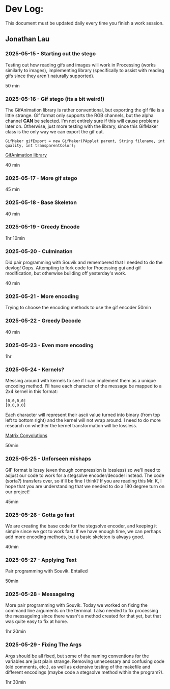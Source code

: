 # Dev Log:

This document must be updated daily every time you finish a work session.

## Jonathan Lau 

### 2025-05-15 - Starting out the stego
Testing out how reading gifs and images will work in Processing (works similarly to images), implementing library (specifically to assist with reading gifs since they aren't naturally supported).

50 min

### 2025-05-16 - Gif stego (its a bit weird!)
The GifAnimation library is rather conventional, but exporting the gif file is a little strange. Gif format only supports the RGB channels, but the alpha channel **CAN** be selected. I'm not entirely sure if this will cause problems later on. Otherwise, just more testing with the library, since this GifMaker class is the only way we can export the gif out.

```
GifMaker gifExport = new GifMaker(PApplet parent, String filename, int quality, int transparentColor);
```

[GifAnimation library](https://github.com/extrapixel/gif-animation)

40 min

### 2025-05-17 - More gif stego

45 min

### 2025-05-18 - Base Skeleton

40 min

### 2025-05-19 - Greedy Encode

1hr 10min

### 2025-05-20 - Culmination
Did pair programming with Souvik and remembered that I needed to do the devlog! Oops. Attempting to fork code for Processing gui and gif modification, but otherwise building off yesterday's work.

40 min

### 2025-05-21 - More encoding
Trying to choose the encoding methods to use the gif encoder
50min

### 2025-05-22 - Greedy Decode

40 min
### 2025-05-23 - Even more encoding

1hr

### 2025-05-24 - Kernels?
Messing around with kernels to see if I can implement them as a unique encoding method. I'll have each character of the message be mapped to a 2x4 kernel in this format:

```
[0,0,0,0]
[0,0,0,0]
```

Each character will represent their ascii value turned into binary (from top left to bottom right) and the kernel will not wrap around.
I need to do more research on whether the kernel transformation will be lossless.

[Matrix Convolutions](https://docs.gimp.org/2.8/en/plug-in-convmatrix.html)

50min

### 2025-05-25 - Unforseen mishaps
GIF format is lossy (even though compression is lossless) so we'll need to adjust our code to work for a stegsolve encoder/decoder instead. The code (sorta?) transfers over, so it'll be fine I think? If you are reading this Mr. K, I hope that you are understanding that we needed to do a 180 degree turn on our project!

45min

### 2025-05-26 - Gotta go fast
  We are creating the base code for the stegsolve encoder, and keeping it simple since we got to work fast. If we have enough time, we can perhaps add more encoding methods, but a basic skeleton is always good. 
  
40min

### 2025-05-27 - Applying Text
Pair programming with Souvik. Entailed

50min

### 2025-05-28 - MessageImg
More pair programming with Souvik. Today we worked on fixing the command line arguments on the terminal. I also needed to fix processing the messageImg since there wasn't a method created for that yet, but that was quite easy to fix at home.

1hr 20min

### 2025-05-29 - Fixing The Args
Args should be all fixed, but some of the naming conventions for the variables are just plain strange. Removing unnecessary and confusing code (old comments, etc.), as well as extensive testing of the makefile and different encodings (maybe code a stegsolve method within the program?).

1hr 30min

